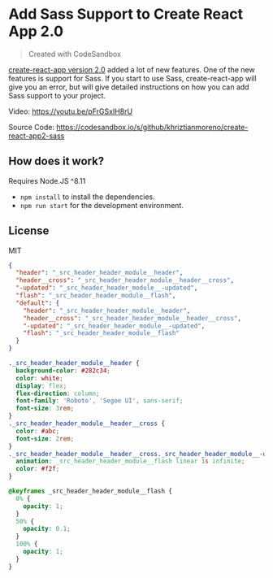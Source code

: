 # Add Sass Support to Create React App 2.0

> Created with CodeSandbox

[create-react-app version 2.0](https://reactjs.org/blog/2018/10/01/create-react-app-v2.html) added a lot of new features. One of the new features is support for Sass. If you start to use Sass, create-react-app will give you an error, but will give detailed instructions on how you can add Sass support to your project.

Video: https://youtu.be/pFrGSxIH8rU

Source Code: https://codesandbox.io/s/github/khriztianmoreno/create-react-app2-sass

## How does it work?

Requires Node.JS ^8.11

- `npm install` to install the dependencies.
- `npm run start` for the development environment.

## License

MIT

```json
{
  "header": "_src_header_header_module__header",
  "header__cross": "_src_header_header_module__header__cross",
  "-updated": "_src_header_header_module__-updated",
  "flash": "_src_header_header_module__flash",
  "default": {
    "header": "_src_header_header_module__header",
    "header__cross": "_src_header_header_module__header__cross",
    "-updated": "_src_header_header_module__-updated",
    "flash": "_src_header_header_module__flash"
  }
}
```

```css
._src_header_header_module__header {
  background-color: #282c34;
  color: white;
  display: flex;
  flex-direction: column;
  font-family: 'Roboto', 'Segoe UI', sans-serif;
  font-size: 3rem;
}
._src_header_header_module__header__cross {
  color: #abc;
  font-size: 2rem;
}
._src_header_header_module__header__cross._src_header_header_module__-updated {
  animation: _src_header_header_module__flash linear 1s infinite;
  color: #f2f;
}

@keyframes _src_header_header_module__flash {
  0% {
    opacity: 1;
  }
  50% {
    opacity: 0.1;
  }
  100% {
    opacity: 1;
  }
}
```
